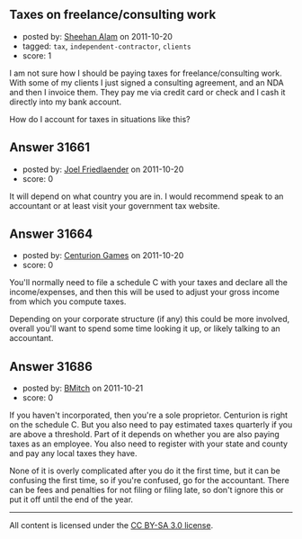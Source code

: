 ## Taxes on freelance/consulting work

- posted by: [Sheehan Alam](https://stackexchange.com/users/-1/4558-sheehan-alam) on 2011-10-20
- tagged: `tax`, `independent-contractor`, `clients`
- score: 1

I am not sure how I should be paying taxes for freelance/consulting work. With some of my clients I just signed a consulting agreement, and an NDA and then I invoice them. They pay me via credit card or check and I cash it directly into my bank account.

How do I account for taxes in situations like this?


## Answer 31661

- posted by: [Joel Friedlaender](https://stackexchange.com/users/-1/5543-joel-friedlaender) on 2011-10-20
- score: 0

It will depend on what country you are in. I would recommend speak to an accountant or at least visit your government tax website.


## Answer 31664

- posted by: [Centurion Games](https://stackexchange.com/users/-1/970-centurion-games) on 2011-10-20
- score: 0

You'll normally need to file a schedule C with your taxes and declare all the income/expenses, and then this will be used to adjust your gross income from which you compute taxes. 

Depending on your corporate structure (if any) this could be more involved, overall you'll want to spend some time looking it up, or likely talking to an accountant. 


## Answer 31686

- posted by: [BMitch](https://stackexchange.com/users/-1/11142-bmitch) on 2011-10-21
- score: 0

If you haven't incorporated, then you're a sole proprietor. Centurion is right on the schedule C. But you also need to pay estimated taxes quarterly if you are above a threshold. Part of it depends on whether you are also paying taxes as an employee. You also need to register with your state and county and pay any local taxes they have.

None of it is overly complicated after you do it the first time, but it can be confusing the first time, so if you're confused, go for the accountant. There can be fees and penalties for not filing or filing late, so don't ignore this or put it off until the end of the year. 



---

All content is licensed under the [CC BY-SA 3.0 license](https://creativecommons.org/licenses/by-sa/3.0/).
